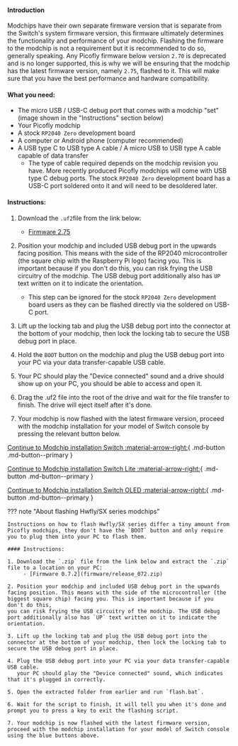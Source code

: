 #### Introduction

Modchips have their own separate firmware version that is separate from the Switch's system firmware version, this firmware ultimately determines the functionality and performance of your modchip.
Flashing the firmware to the modchip is not a requirement but it is recommended to do so, generally speaking. Any Picofly firmware below version `2.70` is deprecated and is no longer supported, this is why we will be ensuring that the modchip has the latest firmware version, namely `2.75`, flashed to it. This will make sure that you have the best performance and hardware compatibility.

#### What you need:

- The micro USB / USB-C debug port that comes with a modchip "set" (image shown in the "Instructions" section below)
- Your Picofly modchip
- A stock `RP2040 Zero` development board
- A computer or Android phone (computer recommended)
- A USB type C to USB type A cable / A micro USB to USB type A cable capable of data transfer
     - The type of cable required depends on the modchip revision you have.
       More recently produced Picofly modchips will come with USB type C debug ports.
       The stock `RP2040 Zero` development board has a USB-C port soldered onto it and will need to be desoldered later.

#### Instructions:

1. Download the `.uf2`file from the link below:
    - [Firmware 2.75](firmware/firmware.uf2)

2. Position your modchip and included USB debug port in the upwards facing position. This means with the side of the RP2040 microcontroller (the square chip with the Raspberry Pi logo) facing you. This is important because if you don't do this,
   you can risk frying the USB circuitry of the modchip. The USB debug port additionally also has `UP` text written on it to indicate the orientation.
    - This step can be ignored for the stock `RP2040 Zero` development board users as they can be flashed directly via the soldered on USB-C port.

3. Lift up the locking tab and plug the USB debug port into the connector at the bottom of your modchip, then lock the locking tab to secure the USB debug port in place.

4. Hold the `BOOT` button on the modchip and plug the USB debug port into your PC via your data transfer-capable USB cable.

5. Your PC should play the "Device connected" sound and a drive should show up on your PC, you should be able to access and open it.

6. Drag the .uf2 file into the root of the drive and wait for the file transfer to finish. The drive will eject itself after it's done.

7. Your modchip is now flashed with the latest firmware version, proceed with the modchip installation for your model of Switch console by pressing the relevant button below.

[Continue to Modchip installation Switch :material-arrow-right:](normal.md){ .md-button .md-button--primary }

[Continue to Modchip installation Switch Lite :material-arrow-right:](lite.md){ .md-button .md-button--primary }

[Continue to Modchip installation Switch OLED :material-arrow-right:](oled.md){ .md-button .md-button--primary }



??? note "About flashing Hwfly/SX series modchips"

    Instructions on how to flash Hwfly/SX series differ a tiny amount from Picofly modchips, they don't have the `BOOT` button and only require you to plug them into your PC to flash them.

    #### Instructions:

    1. Download the `.zip` file from the link below and extract the `.zip` file to a location on your PC:
         - [Firmware 0.7.2](firmware/release_072.zip)

    2. Position your modchip and included USB debug port in the upwards facing position. This means with the side of the microcontroller (the biggest square chip) facing you. This is important because if you don't do this,
    you can risk frying the USB circuitry of the modchip. The USB debug port additionally also has `UP` text written on it to indicate the orientation.

    3. Lift up the locking tab and plug the USB debug port into the connector at the bottom of your modchip, then lock the locking tab to secure the USB debug port in place.

    4. Plug the USB debug port into your PC via your data transfer-capable USB cable.
       your PC should play the "Device connected" sound, which indicates that it's plugged in correctly.

    5. Open the extracted folder from earlier and run `flash.bat`.

    6. Wait for the script to finish, it will tell you when it's done and prompt you to press a key to exit the flashing script.

    7. Your modchip is now flashed with the latest firmware version, proceed with the modchip installation for your model of Switch console using the blue buttons above.
